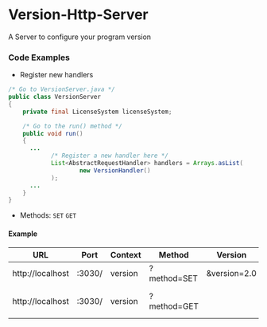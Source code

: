 # Version-Http-Server
A Server to configure your program version

### Code Examples

- Register new handlers
```java     
/* Go to VersionServer.java */
public class VersionServer
{
    private final LicenseSystem licenseSystem;

    /* Go to the run() method */
    public void run()
    {
      ...
            /* Register a new handler here */
            List<AbstractRequestHandler> handlers = Arrays.asList(
                    new VersionHandler()
            );
      ...   
    }
}
```

- Methods: 
`SET`
`GET`


#### Example
URL | Port | Context | Method | Version | Explanation
------------ | ------------- | ------------- | ------------- | ------------- | -------------
http://localhost | :3030/ | version | ?method=SET | &version=2.0 | Update the version
http://localhost | :3030/ | version | ?method=GET |  | Return the current version

